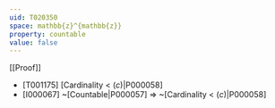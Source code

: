 ```yaml
---
uid: T020350
space: mathbb{z}^{mathbb{z}}
property: countable
value: false
---
```

[[Proof]]

* [T001175] [Cardinality < $\mathfrak(c)$|P000058]
* [I000067] ~[Countable|P000057] => ~[Cardinality < $\mathfrak(c)$|P000058]

